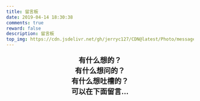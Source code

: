 ```yaml
---
title: 留言板
date: 2019-04-14 18:30:38
comments: true
reward: false
description: 留言板
top_img: https://cdn.jsdelivr.net/gh/jerryc127/CDN@latest/Photo/messageboard.jpg
---
```

<p style="font-size:1.2rem;font-weight:bold;text-align: center">
有什么想的？<br>
有什么想问的？<br>
有什么想吐槽的？<br>
可以在下面留言...<br>
</p>